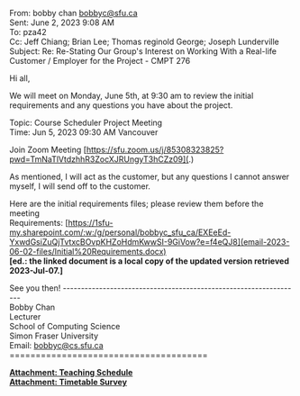 From: bobby chan <bobbyc@sfu.ca>  
Sent: June 2, 2023 9:08 AM  
To: pza42  
Cc: Jeff Chiang; Brian Lee; Thomas reginold George; Joseph Lunderville  
Subject: Re: Re-Stating Our Group's Interest on Working With a Real-life Customer / Employer for the Project - CMPT 276

Hi all,

We will meet on Monday, June 5th, at 9:30 am to review the initial requirements and any questions you have about the project. 

Topic: Course Scheduler Project Meeting  
Time: Jun 5, 2023 09:30 AM Vancouver

Join Zoom Meeting
[https://sfu.zoom.us/j/85308323825?pwd=TmNaTlVtdzhhR3ZocXJRUngyT3hCZz09](.)
 
As mentioned, I will act as the customer, but any questions I cannot answer myself, I will send off to the customer. 

Here are the initial requirements files; please review them before the meeting  
Requirements: [https://1sfu-my.sharepoint.com/:w:/g/personal/bobbyc_sfu_ca/EXEeEd-YxwdGsiZuQjTvtxcBOvpKHZoHdmKwwSI-9GiVow?e=f4eQJ8](email-2023-06-02-files/Initial%20Requirements.docx)  
**\[ed.: the linked document is a local copy of the updated version retrieved 2023-Jul-07.\]**

See you then! 
\------------------------------------------------------------------  
Bobby Chan  
Lecturer  
School of Computing Science  
Simon Fraser University  
Email: bobbyc@cs.sfu.ca  
\======================================

[**Attachment: Teaching Schedule**](email-2023-06-02-files/Summer%202023%20Teaching%20Schedule.xlsx)  
[**Attachment: Timetable Survey**](email-2023-06-02-files/Summer%202023%20Timetable%20Survey.xlsx)
